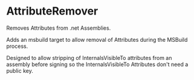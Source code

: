 # AttributeRemover
Removes Attributes from .net Assemblies.

Adds an msbuild target to allow removal of Attributes during the MSBuild process.

Designed to allow stripping of InternalsVisibleTo attributes from an assembly before signing 
so the InternalsVisibleTo Attributes don't need a public key.
